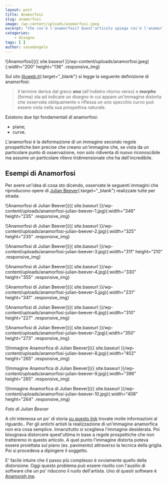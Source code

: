 ```yaml
---
layout: post
title: Anamorfosi
slug: anamorfosi
image: /wp-content/uploads/anamorfosi.jpeg
excerpt: "Che cos'è l'anamorfosi? Quest'articolo spiega cos'è l'anamorfosi e mostra alcuni esempi sconcertanti di realizzazione di questo fenomeno."
categories:
    - disegno
tags: [ ]
author: sasadangelo
---
```


![Anamorfosi]({{ site.baseurl }}/wp-content/uploads/anamorfosi.jpeg){:width="200" height="136" .responsive_img}

Sul sito [illuweb.it](http://www.illuweb.it){:target="_blank"} si legge la seguente definizione di anamorfosi:

> Il termine deriva dal greco **_ana_** (all'indietro ritorno verso) e **_morphe_** (forma) sta ad indicare un disegno in cui appare un'immagine distorta che osservata obliquamente o riflessa un uno specchio curvo può essere vista nella sua prospettiva naturale.

Esistono due tipi fondamentali di anamorfosi:

- piane;
- curve.

L'anamorfosi è la deformazione di un immagine secondo regole prospettiche ben precise che creano un'immagine che, se vista da un particolare punto di osservazione, non solo ridiventa di nuovo riconoscibile ma assume un particolare rilievo tridimensionale che ha dell'incredibile.

## Esempi di Anamorfosi

Per avere un'idea di cosa sto dicendo, osservate le seguenti immagini che riproducono opere di [Julian Beever](http://www.julianbeever.net){:target="_blank"} realizzate tutte per strada:

![Anamorfosi di Julian Beever]({{ site.baseurl }}/wp-content/uploads/anamorfosi-julian-beever-1.jpg){:width="346" height="235" .responsive_img}

![Anamorfosi di Julian Beever]({{ site.baseurl }}/wp-content/uploads/anamorfosi-julian-beever-2.jpg){:width="325" height="235" .responsive_img}

![Anamorfosi di Julian Beever]({{ site.baseurl }}/wp-content/uploads/anamorfosi-julian-beever-3.jpg){:width="311" height="210" .responsive_img}

![Anamorfosi di Julian Beever]({{ site.baseurl }}/wp-content/uploads/anamorfosi-julian-beever-4.jpg){:width="330" height="355" .responsive_img}

![Anamorfosi di Julian Beever]({{ site.baseurl }}/wp-content/uploads/anamorfosi-julian-beever-5.jpg){:width="231" height="341" .responsive_img}

![Anamorfosi di Julian Beever]({{ site.baseurl }}/wp-content/uploads/anamorfosi-julian-beever-6.jpg){:width="310" height="227" .responsive_img}

![Anamorfosi di Julian Beever]({{ site.baseurl }}/wp-content/uploads/anamorfosi-julian-beever-7.jpg){:width="350" height="273" .responsive_img}

![Immagine Anamorfica di Julian Beever]({{ site.baseurl }}/wp-content/uploads/anamorfosi-julian-beever-8.jpg){:width="402" height="265" .responsive_img}

![Immagine Anamorfica di Julian Beever]({{ site.baseurl }}/wp-content/uploads/anamorfosi-julian-beever-9.jpg){:width="396" height="265" .responsive_img}

![Immagine Anamorfica di Julian Beever]({{ site.baseurl }}/wp-content/uploads/anamorfosi-julian-beever-10.jpg){:width="408" height="264" .responsive_img}

_Foto di Julian Beever_

A chi interessa un po' di storia [su questo link](http://www.stilearte.it/nel-cinquecento-le-prime-anamorfosi-lapporto-della-scuola-di-durer/) trovate molte informazioni al riguardo.. Per gli antichi artisti la realizzazione di un'immagine anamorfica non era cosa semplice. Innanzitutto si sceglieva l'immagine desiderata. Poi bisognava distorcere quest'ultima in base a regole prospettiche che non tratteremo in questo articolo. A quel punto l'immagine distorta poteva essere proiettata sul piano (es. pavimento) attraverso la tecnica della griglia. Poi si procedeva a dipingere il soggetto.

E' facile intuire che il passo più complesso è ovviamente quello della distorsione. Oggi questo problema può essere risolto con l'ausilio di software che un po' riducono il ruolo dell'artista. Uno di questi software è [Anamorph me](https://www.anamorphosis.com/software.html).

